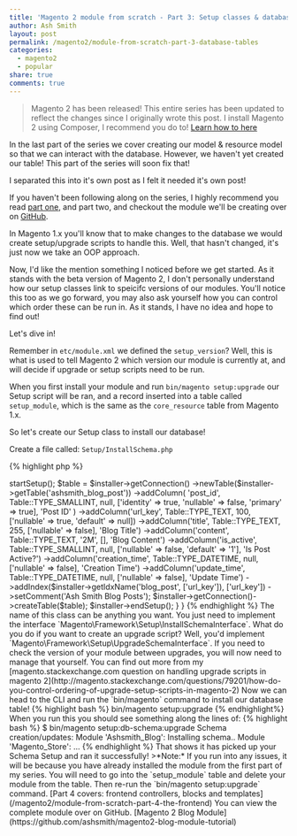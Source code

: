 ```yaml
---
title: 'Magento 2 module from scratch - Part 3: Setup classes & databases'
author: Ash Smith
layout: post
permalink: /magento2/module-from-scratch-part-3-database-tables
categories:
  - magento2
  - popular
share: true
comments: true
---
```


> Magento 2 has been released! This entire series has been updated to reflect the changes since I originally wrote this post.
> I install Magento 2 using Composer, I recommend you do to! [Learn how to here](http://devdocs.magento.com/guides/v2.0/install-gde/install-quick-ref.html#installation-part-1-getting-started)

In the last part of the series we cover creating our model & resource model so that we can interact
with the database. However, we haven't yet created our table! This part of the series will soon fix that!

I separated this into it's own post as I felt it needed it's own post!

If you haven't been following along on the series, I highly recommend you read [part one](/magento2/module-from-scratch-module-part-1), and part two, and checkout the module we'll be creating over on [GitHub](https://github.com/ashsmith/magento2-blog-module-tutorial).

In Magento 1.x you'll know that to make changes to the database we would create setup/upgrade scripts
to handle this. Well, that hasn't changed, it's just now we take an OOP approach.

Now, I'd like the mention something I noticed before we get started. As it stands with the beta version of
Magento 2, I don't personally understand how our setup classes link to speicifc versions of our modules.
You'll notice this too as we go forward, you may also ask yourself how you can control which order these can be run in. As it stands, I have no idea and hope to find out!

Let's dive in!

Remember in `etc/module.xml` we defined the `setup_version`? Well, this is what is used to tell Magento 2
which version our module is currently at, and will decide if upgrade or setup scripts need to be run.

When you first install your module and run `bin/magento setup:upgrade` our Setup script will be ran, and a record inserted into a table called `setup_module`, which is the same as the `core_resource` table from Magento 1.x.

So let's create our Setup class to install our database!

Create a file called: `Setup/InstallSchema.php`

{% highlight php %}
<?php namespace Ashsmith\Blog\Setup;

use Magento\Framework\Setup\InstallSchemaInterface;
use Magento\Framework\Setup\ModuleContextInterface;
use Magento\Framework\Setup\SchemaSetupInterface;
use Magento\Framework\DB\Ddl\Table;

class InstallSchema implements InstallSchemaInterface
{
    /**
     * Installs DB schema for a module
     *
     * @param SchemaSetupInterface $setup
     * @param ModuleContextInterface $context
     * @return void
     */
    public function install(SchemaSetupInterface $setup, ModuleContextInterface $context)
    {
        $installer = $setup;

        $installer->startSetup();

        $table = $installer->getConnection()
            ->newTable($installer->getTable('ashsmith_blog_post'))
            ->addColumn(
                'post_id',
                Table::TYPE_SMALLINT,
                null,
                ['identity' => true, 'nullable' => false, 'primary' => true],
                'Post ID'
            )
            ->addColumn('url_key', Table::TYPE_TEXT, 100, ['nullable' => true, 'default' => null])
            ->addColumn('title', Table::TYPE_TEXT, 255, ['nullable' => false], 'Blog Title')
            ->addColumn('content', Table::TYPE_TEXT, '2M', [], 'Blog Content')
            ->addColumn('is_active', Table::TYPE_SMALLINT, null, ['nullable' => false, 'default' => '1'], 'Is Post Active?')
            ->addColumn('creation_time', Table::TYPE_DATETIME, null, ['nullable' => false], 'Creation Time')
            ->addColumn('update_time', Table::TYPE_DATETIME, null, ['nullable' => false], 'Update Time')
            ->addIndex($installer->getIdxName('blog_post', ['url_key']), ['url_key'])
            ->setComment('Ash Smith Blog Posts');

        $installer->getConnection()->createTable($table);

        $installer->endSetup();
    }

}
{% endhighlight %}

The name of this class can be anything you want. You just need to implement the interface `Magento\Framework\Setup\InstallSchemaInterface`. What do you do if you want to create an upgrade
script? Well, you'd implement `Magento\Framework\Setup\UpgradeSchemaInterface`.

If you need to check the version of your module between upgrades, you will now need to manage that yourself. You can find out more from my [magento.stackexchange.com question on handling upgrade scripts in magento 2](http://magento.stackexchange.com/questions/79201/how-do-you-control-ordering-of-upgrade-setup-scripts-in-magento-2)

Now we can head to the CLI and run the `bin/magento` command to install our database table!

{% highlight bash %}
bin/magento setup:upgrade
{% endhighlight%}

When you run this you should see something along the lines of:

{% highlight bash %}
    $ bin/magento setup:db-schema:upgrade
    Schema creation/updates:
    Module 'Ashsmith_Blog':
    Installing schema..
    Module 'Magento_Store':
    ...
{% endhighlight %}

That shows it has picked up your Schema Setup and ran it successfully!

>*Note:* If you run into any issues, it will be because you have already installed the module from the first part of my series. You will need to go into the `setup_module` table and delete your module from the table. Then re-run the `bin/magento setup:upgrade` command.

[Part 4 covers: frontend controllers, blocks and templates](/magento2/module-from-scratch-part-4-the-frontend)

You can view the complete module over on GitHub. [Magento 2 Blog Module](https://github.com/ashsmith/magento2-blog-module-tutorial)
